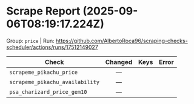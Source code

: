 # Scrape Report (2025-09-06T08:19:17.224Z)

Group: `price`  |  Run: https://github.com/AlbertoRoca96/scraping-checks-scheduler/actions/runs/17512149027

| Check | Changed | Keys | Error |
|---|:---:|:--|:--|
| `scrapeme_pikachu_price` | — |  |  |
| `scrapeme_pikachu_availability` | — |  |  |
| `psa_charizard_price_gem10` | — |  |  |
